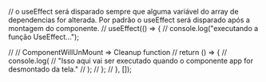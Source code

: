 // o useEffect será disparado sempre que alguma variável do array de dependencias for alterada. Por padrão o useEffect será disparado após a montagem do componente.
// useEffect(() => {
// console.log("executando a função UseEffect...");

// // ComponentWillUnMount => Cleanup function
// return () => {
// console.log(
// "Isso aqui vai ser executado quando o componente app for desmontado da tela."
// );
// };
// }, []);
